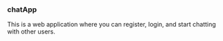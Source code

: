 ### chatApp

This is a web application where you can register, login, and start chatting with other users.
